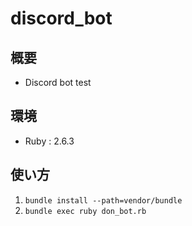 # discord_bot
## 概要
* Discord bot test

## 環境
* Ruby : 2.6.3

## 使い方
1. `bundle install --path=vendor/bundle`
1. `bundle exec ruby don_bot.rb`
